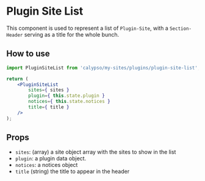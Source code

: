# Plugin Site List

This component is used to represent a list of `Plugin-Site`, with a `Section-Header` serving as a title for the whole bunch.

## How to use

```jsx
import PluginSiteList from 'calypso/my-sites/plugins/plugin-site-list';

return (
	<PluginSiteList
		sites={ sites }
		plugin={ this.state.plugin }
		notices={ this.state.notices }
		title={ title }
	/>
);
```

## Props

- `sites`: (array) a site object array with the sites to show in the list
- `plugin`: a plugin data object.
- `notices`: a notices object
- `title` (string) the title to appear in the header
